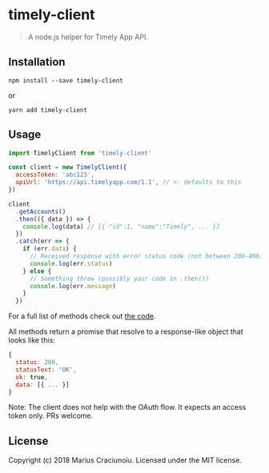 # timely-client

> A node.js helper for Timely App API.

## Installation

    npm install --save timely-client

or

    yarn add timely-client

## Usage

```js
import TimelyClient from 'timely-client'

const client = new TimelyClient({
  accessToken: 'abc123',
  apiUrl: 'https://api.timelyapp.com/1.1', // <- defaults to this
})

client
  .getAccounts()
  .then(({ data }) => {
    console.log(data) // [{ "id":1, "name":"Timely", ... }]
  })
  .catch(err => {
    if (err.data) {
      // Received response with error status code (not between 200-400)
      console.log(err.status)
    } else {
      // Something threw (possibly your code in .then())
      console.log(err.message)
    }
  })
```

For a full list of methods check out [the code](./src/index.js).

All methods return a promise that resolve to a response-like object that looks like this:

```js
{
  status: 200,
  statusText: 'OK',
  ok: true,
  data: [{ ... }]
}
```

Note: The client does not help with the OAuth flow. It expects an access token only. PRs welcome.

## License

Copyright (c) 2018 Marius Craciunoiu. Licensed under the MIT license.
